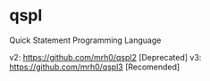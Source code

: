 # qspl
Quick Statement Programming Language

v2: https://github.com/mrh0/qspl2 [Deprecated]
v3: https://github.com/mrh0/qspl3 [Recomended]
